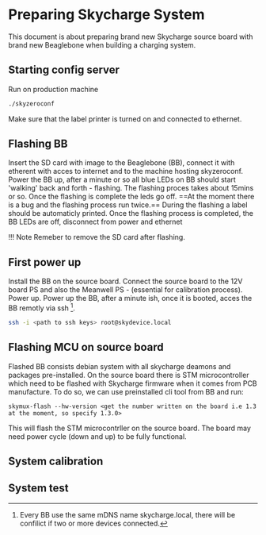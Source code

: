 # Preparing Skycharge System

This document is about preparing brand new Skycharge source board with brand new Beaglebone when building a charging system.

## Starting config server
Run on production machine
```bash
./skyzeroconf 
```

Make sure that the label printer is turned on and connected to ethernet.
<!-- TODO add more info about the script, why, what for, what does it do -->

## Flashing BB
Insert the SD card with image to the Beaglebone (BB), connect it with etherent with acces to internet and to the machine hosting skyzeroconf.
Power the BB up, after a minute or so all blue LEDs on BB should start 'walking' back and forth - flashing. The flashing proces takes about 15mins or so. Once the flashing is complete the leds go off. ==At the moment there is a bug and the flashing process run twice.== During the flashing a label should be automaticly printed. Once the flashing process is completed, the BB LEDs are off, disconnect from power and ethernet

!!! Note
        Remeber to remove the SD card after flashing.

## First power up 
Install the BB on the source board. 
Connect the source board to the 12V board PS and also the Meanwell PS - (essential for calibration process). Power up.
Power up the BB, after a minute ish, once it is booted, acces the BB remotly via ssh [^1].

```bash
ssh -i <path to ssh keys> root@skydevice.local
```

## Flashing MCU on source board
Flashed BB consists debian system with all skycharge deamons and packages pre-installed. On the source board there is STM microcontroller which need to be flashed with Skycharge firmware when it comes from PCB manufacture. 
To do so, we can use preinstalled cli tool from BB and run:
```shel
skymux-flash --hw-version <get the number written on the board i.e 1.3 at the moment, so specify 1.3.0>
```
This will flash the STM microcontrller on the source board. The board may need power cycle (down and up) to be fully functional.

## System calibration


## System test


[^1]: Every BB use the same mDNS name skycharge.local, there will be confilict if two or more devices connected.
<!-- TODO format as warning note?  -->


